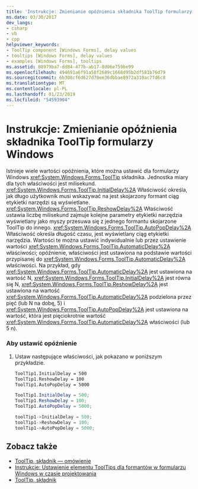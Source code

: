 ```yaml
---
title: 'Instrukcje: Zmienianie opóźnienia składnika ToolTip formularzy Windows'
ms.date: 03/30/2017
dev_langs:
- csharp
- vb
- cpp
helpviewer_keywords:
- ToolTip component [Windows Forms], delay values
- tooltips [Windows Forms], delay values
- examples [Windows Forms], tooltips
ms.assetid: 08979ba7-dd84-477b-ab17-8d06e759be99
ms.openlocfilehash: 494691a6f91a58f2689c1668d95b2df581b76d79
ms.sourcegitcommit: 6b308cf6d627d78ee36dbbae8972a310ac7fd6c8
ms.translationtype: MT
ms.contentlocale: pl-PL
ms.lasthandoff: 01/23/2019
ms.locfileid: "54593904"
---
```

# <a name="how-to-change-the-delay-of-the-windows-forms-tooltip-component"></a>Instrukcje: Zmienianie opóźnienia składnika ToolTip formularzy Windows
Istnieje wiele wartości opóźnienia, które można ustawić dla formularzy Windows <xref:System.Windows.Forms.ToolTip> składnika. Jednostka miary dla tych właściwości jest milisekund. <xref:System.Windows.Forms.ToolTip.InitialDelay%2A> Właściwość określa, jak długo użytkownik musi wskazywać na jest skojarzony formant ciąg etykietki narzędzi są wyświetlane. <xref:System.Windows.Forms.ToolTip.ReshowDelay%2A> Właściwość ustawia liczbę milisekund zajmuje kolejne parametry etykietki narzędzia wyświetlany jako myszy przesuwa się z jednego formantu skojarzone ToolTip do innego. <xref:System.Windows.Forms.ToolTip.AutoPopDelay%2A> Właściwość określa długość czasu, jest wyświetlany ciąg etykietki narzędzia. Wartości te można ustawić indywidualnie lub przez ustawienie wartości <xref:System.Windows.Forms.ToolTip.AutomaticDelay%2A> właściwości; opóźnienie, właściwości jest ustawiona na podstawie wartości przypisanej do <xref:System.Windows.Forms.ToolTip.AutomaticDelay%2A> właściwości. Na przykład, gdy <xref:System.Windows.Forms.ToolTip.AutomaticDelay%2A> jest ustawiona na wartość N, <xref:System.Windows.Forms.ToolTip.InitialDelay%2A> jest równa się N, <xref:System.Windows.Forms.ToolTip.ReshowDelay%2A> jest ustawiona na wartość <xref:System.Windows.Forms.ToolTip.AutomaticDelay%2A> podzielona przez pięć (lub N na dobę, 5) i <xref:System.Windows.Forms.ToolTip.AutoPopDelay%2A> jest ustawiona na wartość, która jest pięciokrotnie wartość <xref:System.Windows.Forms.ToolTip.AutomaticDelay%2A> właściwości (lub 5 n).  
  
### <a name="to-set-the-delay"></a>Aby ustawić opóźnienie  
  
1.  Ustaw następujące właściwości, jak pokazano w poniższym przykładzie.  
  
    ```vb  
    ToolTip1.InitialDelay = 500  
    ToolTip1.ReshowDelay = 100  
    ToolTip1.AutoPopDelay = 5000  
    ```  
  
    ```csharp  
    ToolTip1.InitialDelay = 500;  
    ToolTip1.ReshowDelay = 100;  
    ToolTip1.AutoPopDelay = 5000;  
    ```  
  
    ```cpp  
    toolTip1->InitialDelay = 500;  
    toolTip1->ReshowDelay = 100;  
    toolTip1->AutoPopDelay = 5000;  
    ```  
  
## <a name="see-also"></a>Zobacz także
- [ToolTip, składnik — omówienie](../../../../docs/framework/winforms/controls/tooltip-component-overview-windows-forms.md)
- [Instrukcje: Ustawienie elementu ToolTips dla formantów w formularzu Windows w czasie projektowania](../../../../docs/framework/winforms/controls/how-to-set-tooltips-for-controls-on-a-windows-form-at-design-time.md)
- [ToolTip, składnik](../../../../docs/framework/winforms/controls/tooltip-component-windows-forms.md)
